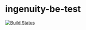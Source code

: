 ingenuity-be-test
=================

[![Build Status](https://travis-ci.org/cdman/ingenuity-be-test.svg?branch=master)](https://travis-ci.org/cdman/ingenuity-be-test)

